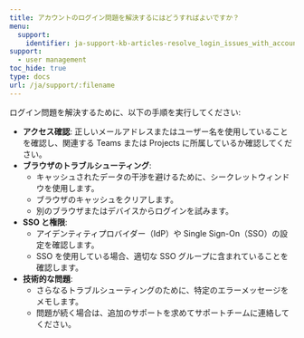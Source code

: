 ```yaml
---
title: アカウントのログイン問題を解決するにはどうすればよいですか？
menu:
  support:
    identifier: ja-support-kb-articles-resolve_login_issues_with_account
support:
  - user management
toc_hide: true
type: docs
url: /ja/support/:filename
---
```

ログイン問題を解決するために、以下の手順を実行してください:

- **アクセス確認**: 正しいメールアドレスまたはユーザー名を使用していることを確認し、関連する Teams または Projects に所属しているか確認してください。
- **ブラウザのトラブルシューティング**:
  - キャッシュされたデータの干渉を避けるために、シークレットウィンドウを使用します。
  - ブラウザのキャッシュをクリアします。
  - 別のブラウザまたはデバイスからログインを試みます。
- **SSO と権限**:
  - アイデンティティプロバイダー（IdP）や Single Sign-On（SSO）の設定を確認します。
  - SSO を使用している場合、適切な SSO グループに含まれていることを確認します。
- **技術的な問題**:
  - さらなるトラブルシューティングのために、特定のエラーメッセージをメモします。
  - 問題が続く場合は、追加のサポートを求めてサポートチームに連絡してください。